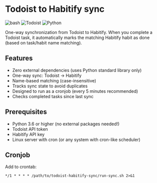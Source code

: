 # Todoist to Habitify sync

![bash](https://img.shields.io/badge/bash-%23121011.svg?style=for-the-badge&color=%23222222&logo=gnu-bash&logoColor=white)
![Todoist](https://img.shields.io/badge/todoist-badge?style=for-the-badge&logo=todoist&logoColor=%23ffffff&color=%23E44332)
![Python](https://img.shields.io/badge/python-3670A0?style=for-the-badge&logo=python&logoColor=ffdd54)

One-way synchronization from Todoist to Habitify. When you complete a Todoist task, it automatically marks the matching Habitify habit as done (based on task/habit name matching).

## Features

- Zero external dependencies (uses Python standard library only)
- One-way sync: Todoist → Habitify
- Name-based matching (case-insensitive)
- Tracks sync state to avoid duplicates
- Designed to run as a cronjob (every 5 minutes recommended)
- Checks completed tasks since last sync

## Prerequisites

- Python 3.6 or higher (no external packages needed!)
- Todoist API token
- Habitify API key
- Linux server with cron (or any system with cron-like scheduler)

## Cronjob

Add to crontab:

```cron
*/1 * * * * /path/to/todoist-habitify-sync/run-sync.sh 2>&1
```
